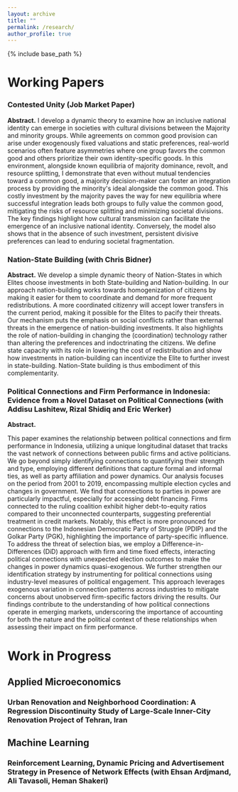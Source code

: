 ```yaml
---
layout: archive
title: ""
permalink: /research/
author_profile: true
---
```


{% include base_path %}

# Working Papers

### Contested Unity (Job Market Paper)
**Abstract.** I develop a dynamic theory to examine how an inclusive national identity can emerge in societies with cultural divisions between the Majority and minority groups. While agreements on common good provision can arise under exogenously fixed valuations and static preferences, real-world scenarios often feature asymmetries where one group favors the common good and others prioritize their own identity-specific goods. In this environment, alongside known equilibria of majority dominance, revolt, and resource splitting, I demonstrate that even without mutual tendencies toward a common good, a majority decision-maker can foster an integration process by providing the minority's ideal alongside the common good. This costly investment by the majority paves the way for new equilibria where successful integration leads both groups to fully value the common good, mitigating the risks of resource splitting and minimizing societal divisions. The key findings highlight how cultural transmission can facilitate the emergence of an inclusive national identity. Conversely, the model also shows that in the absence of such investment, persistent divisive preferences can lead to enduring societal fragmentation.

### Nation-State Building (with Chris Bidner)
**Abstract.** We develop a simple dynamic theory of Nation-States in which Elites choose investments in both State-building and Nation-building. In our approach nation-building works towards homogenization of citizens by making it easier for them to coordinate and demand for more frequent redistributions. A more coordinated citizenry will accept lower transfers in the current period, making it possible for the Elites to pacify their threats. Our mechanism puts the emphasis on social conflicts rather than external threats in the emergence of nation-building investments. It also highlights the role of nation-building in changing the (coordination) technology rather than altering the preferences and indoctrinating the citizens. We define state capacity with its role in lowering the cost of redistribution and show how investments in nation-building can incentivize the Elite to further invest in state-building. Nation-State building is thus embodiment of this complementarity.

### Political Connections and Firm Performance in Indonesia: Evidence from a Novel Dataset on Political Connections (with Addisu Lashitew, Rizal Shidiq and Eric Werker)
**Abstract.** 

This paper examines the relationship between political connections and firm performance in Indonesia, utilizing a unique longitudinal dataset that tracks the vast network of connections between public firms and active politicians. We go beyond simply identifying connections to quantifying their strength and type, employing different definitions that capture formal and informal ties, as well as party affiliation and power dynamics. Our analysis focuses on the period from 2001 to 2019, encompassing multiple election cycles and changes in government. 
We find that connections to parties in power are particularly impactful, especially for accessing debt financing. Firms connected to the ruling coalition exhibit higher debt-to-equity ratios compared to their unconnected counterparts, suggesting preferential treatment in credit markets. Notably, this effect is more pronounced for connections to the Indonesian Democratic Party of Struggle (PDIP) and the Golkar Party (PGK), highlighting the importance of party-specific influence.  
To address the threat of selection bias, we employ a Difference-in-Differences (DiD) approach with firm and time fixed effects, interacting political connections with unexpected election outcomes to make the changes in power dynamics quasi-exogenous. We further strengthen our identification strategy by instrumenting for political connections using industry-level measures of political engagement. This approach leverages exogenous variation in connection patterns across industries to mitigate concerns about unobserved firm-specific factors driving the results. 
Our findings contribute to the understanding of how political connections operate in emerging markets, underscoring the importance of accounting for both the nature and the political context of these relationships when assessing their impact on firm performance. 

# Work in Progress

## Applied Microeconomics

### Urban Renovation and Neighborhood Coordination: A Regression Discontinuity Study of Large-Scale Inner-City Renovation Project of Tehran, Iran

## Machine Learning
### Reinforcement Learning, Dynamic Pricing and Advertisement Strategy in Presence of Network Effects (with Ehsan Ardjmand, Ali Tavasoli, Heman Shakeri)

